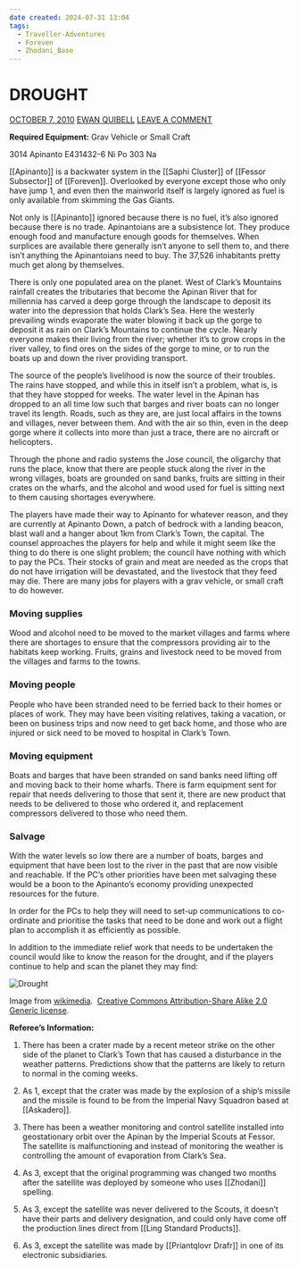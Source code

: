 ```yaml
---
date created: 2024-07-31 13:04
tags:
  - Traveller-Adventures
  - Foreven
  - Zhodani_Base
---
```

# DROUGHT

[OCTOBER 7, 2010](https://zhodani.space/2010/10/07/drought/) [EWAN QUIBELL](https://zhodani.space/author/ewan-quibell/) [LEAVE A COMMENT](https://zhodani.space/2010/10/07/drought/#respond)

**Required Equipment:** Grav Vehicle or Small Craft

3014 Apinanto E431432-6 Ni Po 303 Na

[[Apinanto]] is a backwater system in the [[Saphi Cluster]] of [[Fessor Subsector]] of [[Foreven]]. Overlooked by everyone except those who only have jump 1, and even then the mainworld itself is largely ignored as fuel is only available from skimming the Gas Giants.

Not only is [[Apinanto]] ignored because there is no fuel, it’s also ignored because there is no trade. Apinantoians are a subsistence lot. They produce enough food and manufacture enough goods for themselves. When surplices are available there generally isn’t anyone to sell them to, and there isn’t anything the Apinantoians need to buy. The 37,526 inhabitants pretty much get along by themselves.

There is only one populated area on the planet. West of Clark’s Mountains rainfall creates the tributaries that become the Apinan River that for millennia has carved a deep gorge through the landscape to deposit its water into the depression that holds Clark’s Sea. Here the westerly prevailing winds evaporate the water blowing it back up the gorge to deposit it as rain on Clark’s Mountains to continue the cycle. Nearly everyone makes their living from the river; whether it’s to grow crops in the river valley, to find ores on the sides of the gorge to mine, or to run the boats up and down the river providing transport.

The source of the people’s livelihood is now the source of their troubles. The rains have stopped, and while this in itself isn’t a problem, what is, is that they have stopped for weeks. The water level in the Apinan has dropped to an all time low such that barges and river boats can no longer travel its length. Roads, such as they are, are just local affairs in the towns and villages, never between them. And with the air so thin, even in the deep gorge where it collects into more than just a trace, there are no aircraft or helicopters.

Through the phone and radio systems the Jose council, the oligarchy that runs the place, know that there are people stuck along the river in the wrong villages, boats are grounded on sand banks, fruits are sitting in their crates on the wharfs, and the alcohol and wood used for fuel is sitting next to them causing shortages everywhere.

The players have made their way to Apinanto for whatever reason, and they are currently at Apinanto Down, a patch of bedrock with a landing beacon, blast wall and a hanger about 1km from Clark’s Town, the capital. The counsel approaches the players for help and while it might seem like the thing to do there is one slight problem; the council have nothing with which to pay the PCs. Their stocks of grain and meat are needed as the crops that do not have irrigation will be devastated, and the livestock that they feed may die. There are many jobs for players with a grav vehicle, or small craft to do however.

### Moving supplies
Wood and alcohol need to be moved to the market villages and farms where there are shortages to ensure that the compressors providing air to the habitats keep working. Fruits, grains and livestock need to be moved from the villages and farms to the towns.

### Moving people
People who have been stranded need to be ferried back to their homes or places of work. They may have been visiting relatives, taking a vacation, or been on business trips and now need to get back home, and those who are injured or sick need to be moved to hospital in Clark’s Town.

### Moving equipment
Boats and barges that have been stranded on sand banks need lifting off and moving back to their home wharfs. There is farm equipment sent for repair that needs delivering to those that sent it, there are new product that needs to be delivered to those who ordered it, and replacement compressors delivered to those who need them.

### Salvage
With the water levels so low there are a number of boats, barges and equipment that have been lost to the river in the past that are now visible and reachable. If the PC’s other priorities have been met salvaging these would be a boon to the Apinanto’s economy providing unexpected resources for the future.

In order for the PCs to help they will need to set-up communications to co-ordinate and prioritise the tasks that need to be done and work out a flight plan to accomplish it as efficiently as possible.

In addition to the immediate relief work that needs to be undertaken the council would like to know the reason for the drought, and if the players continue to help and scan the planet they may find:

![Drought](https://zhodani.space/wp-content/uploads/2010/10/lake_hume_on_the_upper_murray_400px.jpg)

Image from [wikimedia](http://commons.wikimedia.org/wiki/File:Lake_Hume_on_the_Upper_Murray.jpg).  [Creative Commons Attribution-Share Alike 2.0 Generic license](http://creativecommons.org/licenses/by-sa/2.0/deed.en).

  
**Referee’s Information:**  
1. There has been a crater made by a recent meteor strike on the other side of the planet to Clark’s Town that has caused a disturbance in the weather patterns. Predictions show that the patterns are likely to return to normal in the coming weeks.

2. As 1, except that the crater was made by the explosion of a ship’s missile and the missile is found to be from the Imperial Navy Squadron based at [[Askadero]].

3. There has been a weather monitoring and control satellite installed into geostationary orbit over the Apinan by the Imperial Scouts at Fessor. The satellite is malfunctioning and instead of monitoring the weather is controlling the amount of evaporation from Clark’s Sea.

4. As 3, except that the original programming was changed two months after the satellite was deployed by someone who uses [[Zhodani]] spelling.

5. As 3, except the satellite was never delivered to the Scouts, it doesn’t have their parts and delivery designation, and could only have come off the production lines direct from [[Ling Standard Products]].

6. As 3, except the satellite was made by [[Priantqlovr Drafr]] in one of its electronic subsidiaries.